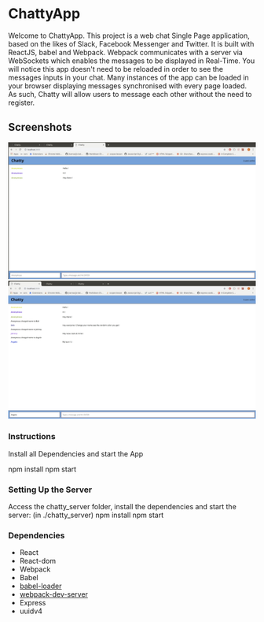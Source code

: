 # ChattyApp

Welcome to ChattyApp. This project is a web chat Single Page application, based on the likes of Slack, Facebook Messenger and Twitter. It is built with ReactJS, babel and Webpack. Webpack communicates with a server via WebSockets which enables the messages to be displayed in Real-Time. You will notice this app doesn't need to be reloaded in order to see the messages inputs in your chat. Many instances of the app can be loaded in your browser displaying messages synchronised with every page loaded. As such, Chatty will allow users to message each other without the need to register.

## Screenshots

!["chatty1"](https://github.com/virgile12/LHL-chattyApp/blob/master/docs/Chatty1.jpg)
!["chatty2"](https://github.com/virgile12/LHL-chattyApp/blob/master/docs/Chatty2.jpg)

### Instructions

Install all Dependencies and start the App

npm install
npm start

### Setting Up the Server

Access the chatty_server folder, install the dependencies and start the server:
(in ./chatty_server)
npm install
npm start

### Dependencies

* React
* React-dom
* Webpack
* Babel
* [babel-loader](https://github.com/babel/babel-loader)
* [webpack-dev-server](https://github.com/webpack/webpack-dev-server)
* Express
* uuidv4
